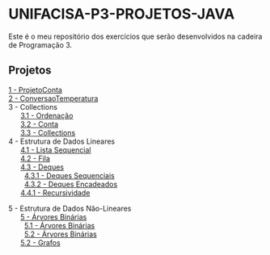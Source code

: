 # UNIFACISA-P3-PROJETOS-JAVA

Este é o meu repositório dos exercícios que serão desenvolvidos na cadeira de Programação 3.

## Projetos
[1 - ProjetoConta](ProjetoConta/Exercicio1.md)  
[2 - ConversaoTemperatura](ConversaoTemperatura/Exercicio2.md)  
3 - Collections  
&nbsp;&nbsp;&nbsp;&nbsp;&nbsp;&nbsp;[3.1 - Ordenação](ExercicioCollections/Exercicio3.md)  
&nbsp;&nbsp;&nbsp;&nbsp;&nbsp;&nbsp;[3.2 - Conta](ContaCollections/Exercicio4.md)   
&nbsp;&nbsp;&nbsp;&nbsp;&nbsp;&nbsp;[3.3 - Collections](Collections2/Exercicio5.md)  
4 - Estrutura de Dados Lineares  
&nbsp;&nbsp;&nbsp;&nbsp;&nbsp;&nbsp;[4.1 - Lista Sequencial](ListaSequencial)     
&nbsp;&nbsp;&nbsp;&nbsp;&nbsp;&nbsp;[4.2 - Fila](EstruturaDeDados/Exercicio6.md)   
&nbsp;&nbsp;&nbsp;&nbsp;&nbsp;&nbsp;[4.3 - Deques](Deques/Exercicio7.md)   
&nbsp;&nbsp;&nbsp;&nbsp;&nbsp;&nbsp;&nbsp;&nbsp;[4.3.1 - Deques Sequenciais]()     
&nbsp;&nbsp;&nbsp;&nbsp;&nbsp;&nbsp;&nbsp;&nbsp;[4.3.2 - Deques Encadeados]()  
&nbsp;&nbsp;&nbsp;&nbsp;&nbsp;&nbsp;[4.4.1 - Recursividade](RecursividadeSomador/Exercicio8.md)  

5 - Estrutura de Dados Não-Lineares     
&nbsp;&nbsp;&nbsp;&nbsp;&nbsp;&nbsp;[5 - Árvores Binárias]()     
&nbsp;&nbsp;&nbsp;&nbsp;&nbsp;&nbsp;&nbsp;&nbsp;[5.1 - Árvores Binárias](ArvoresBinarias/Exercicio9.md)   
&nbsp;&nbsp;&nbsp;&nbsp;&nbsp;&nbsp;&nbsp;&nbsp;[5.2 - Árvores Binárias](ArvoresBinarias/Exercicio10.md)       
&nbsp;&nbsp;&nbsp;&nbsp;&nbsp;&nbsp;[5.2 - Grafos](Grafos) 

